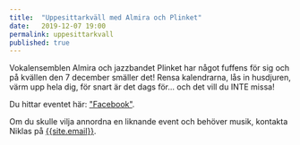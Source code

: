 ```yaml
---
title:  "Uppesittarkväll med Almira och Plinket"
date:   2019-12-07 19:00
permalink: uppesittarkvall
published: true
---
```

Vokalensemblen Almira och jazzbandet Plinket har något fuffens för sig och på kvällen den 7 december smäller det! Rensa kalendrarna, lås in husdjuren, värm upp hela dig, för snart är det dags för... och det vill du INTE missa!

<!--more-->

Du hittar eventet här: ["Facebook"](https://www.facebook.com/events/525318398256050/).

Om du skulle vilja annordna en liknande event och behöver musik, kontakta Niklas på [{{site.email}}](email:{{site.email}}).